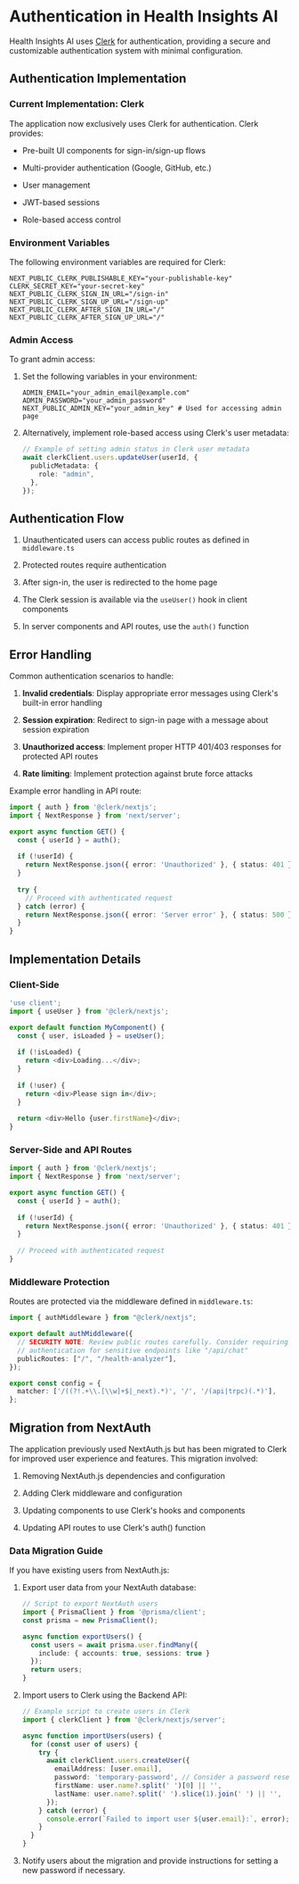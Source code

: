 # Authentication in Health Insights AI

Health Insights AI uses [Clerk](https://clerk.dev/) for authentication, providing a secure and customizable authentication system with minimal configuration.

## Authentication Implementation

### Current Implementation: Clerk

The application now exclusively uses Clerk for authentication. Clerk provides:

- Pre-built UI components for sign-in/sign-up flows

- Multi-provider authentication (Google, GitHub, etc.)

- User management

- JWT-based sessions

- Role-based access control

### Environment Variables

The following environment variables are required for Clerk:

```env
NEXT_PUBLIC_CLERK_PUBLISHABLE_KEY="your-publishable-key"
CLERK_SECRET_KEY="your-secret-key"
NEXT_PUBLIC_CLERK_SIGN_IN_URL="/sign-in"
NEXT_PUBLIC_CLERK_SIGN_UP_URL="/sign-up"
NEXT_PUBLIC_CLERK_AFTER_SIGN_IN_URL="/"
NEXT_PUBLIC_CLERK_AFTER_SIGN_UP_URL="/"
```

### Admin Access

To grant admin access:

1. Set the following variables in your environment:

   ```env
   ADMIN_EMAIL="your_admin_email@example.com"
   ADMIN_PASSWORD="your_admin_password"
   NEXT_PUBLIC_ADMIN_KEY="your_admin_key" # Used for accessing admin page
   ```

2. Alternatively, implement role-based access using Clerk's user metadata:

   ```typescript
   // Example of setting admin status in Clerk user metadata
   await clerkClient.users.updateUser(userId, {
     publicMetadata: {
       role: "admin",
     },
   });
   ```

## Authentication Flow

1. Unauthenticated users can access public routes as defined in `middleware.ts`

2. Protected routes require authentication

3. After sign-in, the user is redirected to the home page

4. The Clerk session is available via the `useUser()` hook in client components

5. In server components and API routes, use the `auth()` function

## Error Handling

Common authentication scenarios to handle:

1. **Invalid credentials**: Display appropriate error messages using Clerk's built-in error handling

2. **Session expiration**: Redirect to sign-in page with a message about session expiration

3. **Unauthorized access**: Implement proper HTTP 401/403 responses for protected API routes

4. **Rate limiting**: Implement protection against brute force attacks

Example error handling in API route:

```typescript
import { auth } from '@clerk/nextjs';
import { NextResponse } from 'next/server';

export async function GET() {
  const { userId } = auth();
  
  if (!userId) {
    return NextResponse.json({ error: 'Unauthorized' }, { status: 401 });
  }
  
  try {
    // Proceed with authenticated request
  } catch (error) {
    return NextResponse.json({ error: 'Server error' }, { status: 500 });
  }
}
```

## Implementation Details

### Client-Side

```typescript
'use client';
import { useUser } from '@clerk/nextjs';

export default function MyComponent() {
  const { user, isLoaded } = useUser();
  
  if (!isLoaded) {
    return <div>Loading...</div>;
  }
  
  if (!user) {
    return <div>Please sign in</div>;
  }
  
  return <div>Hello {user.firstName}</div>;
}
```

### Server-Side and API Routes

```typescript
import { auth } from '@clerk/nextjs';
import { NextResponse } from 'next/server';

export async function GET() {
  const { userId } = auth();
  
  if (!userId) {
    return NextResponse.json({ error: 'Unauthorized' }, { status: 401 });
  }
  
  // Proceed with authenticated request
}
```

### Middleware Protection

Routes are protected via the middleware defined in `middleware.ts`:

```typescript
import { authMiddleware } from "@clerk/nextjs";

export default authMiddleware({
  // SECURITY NOTE: Review public routes carefully. Consider requiring 
  // authentication for sensitive endpoints like "/api/chat"
  publicRoutes: ["/", "/health-analyzer"],
});

export const config = {
  matcher: ['/((?!.+\\.[\\w]+$|_next).*)', '/', '/(api|trpc)(.*)'],
};
```

## Migration from NextAuth

The application previously used NextAuth.js but has been migrated to Clerk for improved user experience and features. This migration involved:

1. Removing NextAuth.js dependencies and configuration

2. Adding Clerk middleware and configuration

3. Updating components to use Clerk's hooks and components

4. Updating API routes to use Clerk's auth() function

### Data Migration Guide

If you have existing users from NextAuth.js:

1. Export user data from your NextAuth database:

   ```typescript
   // Script to export NextAuth users
   import { PrismaClient } from '@prisma/client';
   const prisma = new PrismaClient();
   
   async function exportUsers() {
     const users = await prisma.user.findMany({
       include: { accounts: true, sessions: true }
     });
     return users;
   }
   ```

2. Import users to Clerk using the Backend API:

   ```typescript
   // Example script to create users in Clerk
   import { clerkClient } from '@clerk/nextjs/server';
   
   async function importUsers(users) {
     for (const user of users) {
       try {
         await clerkClient.users.createUser({
           emailAddress: [user.email],
           password: 'temporary-password', // Consider a password reset flow
           firstName: user.name?.split(' ')[0] || '',
           lastName: user.name?.split(' ').slice(1).join(' ') || '',
         });
       } catch (error) {
         console.error(`Failed to import user ${user.email}:`, error);
       }
     }
   }
   ```

3. Notify users about the migration and provide instructions for setting a new password if necessary.
